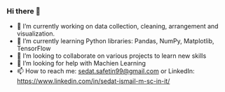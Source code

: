 ### Hi there 👋
- 🔭 I’m currently working on data collection, cleaning, arrangement and visualization.
- 🌱 I’m currently learning Python libraries: Pandas, NumPy, Matplotlib, TensorFlow
- 👯 I’m looking to collaborate on various projects to learn new skills
- 🤔 I’m looking for help with Machien Learning
- 📫 How to reach me: sedat.safetin99@gmail.com or LinkedIn: https://www.linkedin.com/in/sedat-ismail-m-sc-in-it/

<!--
**Sedo099/Sedo099** is a ✨ _special_ ✨ repository because its `README.md` (this file) appears on your GitHub profile.

Here are some ideas to get you started:

- 🔭 I’m currently working on ...
- 🌱 I’m currently learning ...
- 👯 I’m looking to collaborate on ...
- 🤔 I’m looking for help with ...
- 💬 Ask me about ...
- 📫 How to reach me: ...
- 😄 Pronouns: ...
- ⚡ Fun fact: ...
-->
